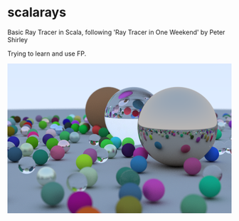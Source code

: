 # scalarays
Basic Ray Tracer in Scala, following 'Ray Tracer in One Weekend' by Peter Shirley 

Trying to learn and use FP.

![Cover Image](RayTraceDemo.png)
